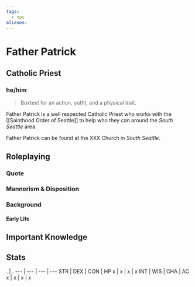 ```yaml
---
tags:
  - npc
aliases:
---
```

# Father Patrick
## Catholic Priest
### he/him

> Boxtext for an action, outfit, and a physical trait.

Father Patrick is a well respected Catholic Priest who works with the [[Sainthood Order of Seattle]] to help who they can around the *South Seattle* area.

Father Patrick can be found at the XXX Church in *South Seattle*.

## Roleplaying
### Quote

### Mannerism & Disposition

### Background
#### Early Life

## Important Knowledge


## Stats
. | . 
--- | --- | --- | ---
STR | DEX | CON | HP
x | x | x | x
INT | WIS | CHA | AC
x | x | x | x